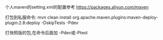 个人maven的setting.xml的配置参考 https://packages.aliyun.com/maven

打包到私服命令: mvn clean install org.apache.maven.plugins:maven-deploy-plugin:2.8:deploy -DskipTests -Pdev

打快照版的包,在命令后面加 -Pdev或-Ptest






